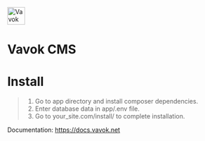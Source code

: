 
<a href="https://vavok.net"><img src="https://www.vavok.net/themes/vavok3/images/logo.png" height="40" alt="Vavok logo" /></a>

# Vavok CMS

# Install
> 1. Go to app directory and install composer dependencies.
> 2. Enter database data in app/.env file.
> 3. Go to your_site.com/install/ to complete installation.

Documentation: https://docs.vavok.net
